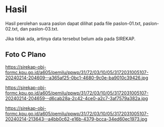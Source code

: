 # Hasil

Hasil perolehan suara paslon dapat dilihat pada file paslon-01.txt, paslon-02.txt, dan paslon-03.txt.

Jika tidak ada, artinya data tersebut belum ada pada SIREKAP.

## Foto C Plano

https://sirekap-obj-formc.kpu.go.id/a605/pemilu/ppwp/31/72/03/10/05/3172031005107-20240214-204609--a365af25-0bc1-4680-9c0e-ba9010c39426.jpg

https://sirekap-obj-formc.kpu.go.id/a605/pemilu/ppwp/31/72/03/10/05/3172031005107-20240214-204659--d6cab28a-2c42-4ce0-a2c7-3af7579a382a.jpg

https://sirekap-obj-formc.kpu.go.id/a605/pemilu/ppwp/31/72/03/10/05/3172031005107-20240214-213643--a4bb0c62-e16b-4379-bcca-34ed60ec1973.jpg
